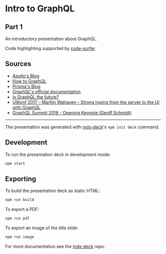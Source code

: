 # Intro to GraphQL

## Part 1

An introductory presentation about GraphQL.

Code highlighting supported by [code-surfer](https://github.com/pomber/code-surfer).

## Sources

- [Apollo's Blog](https://blog.apollographql.com)
- [How to GraphQL](https://www.howtographql.com/)
- [Prisma's Blog](https://www.prisma.io/blog)
- [GraphQL's official documentation](https://graphql.org)
- [Is GraphQL the future?](http://artsy.github.io/blog/2018/05/08/is-graphql-the-future/)
- [UIKonf 2017 – Martijn Walraven – Strong typing from the server to the UI with GraphQL](https://www.youtube.com/watch?v=MGHwJ-dH2Os&t=2s)
- [GraphQL Summit 2018 - Opening Keynote (Geoff Schmidt)](https://youtu.be/IjJkAL4RWyQ)

---

The presentation was generated with [mdx-deck][]'s `npm init deck` command.

## Development

To run the presentation deck in development mode:

```sh
npm start
```

## Exporting

To build the presentation deck as static HTML:

```sh
npm run build
```

To export a PDF:

```sh
npm run pdf
```

To export an image of the title slide:

```sh
npm run image
```

For more documentation see the [mdx-deck][] repo.

[mdx-deck]: https://github.com/jxnblk/mdx-deck
